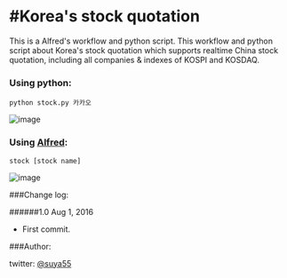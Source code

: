 #Korea's stock quotation
===================================
This is a Alfred's workflow and python script. This workflow and python script about Korea's stock quotation which supports realtime China stock quotation, including all companies & indexes of KOSPI and KOSDAQ.


### Using python:
```
python stock.py 카카오
```
![image](https://cloud.githubusercontent.com/assets/955914/17287248/7799f384-5809-11e6-96c6-de8acd237078.png)


### Using [Alfred](https://www.alfredapp.com/):
```
stock [stock name] 
```
![image](https://cloud.githubusercontent.com/assets/955914/17287283/ac7c962e-5809-11e6-897a-66001527a675.png)

###Change log:

######1.0 Aug 1, 2016

* First commit.

###Author:

twitter: [@suya55](http://twitter.com/suya55 "Visit SeongSu's twitter")
